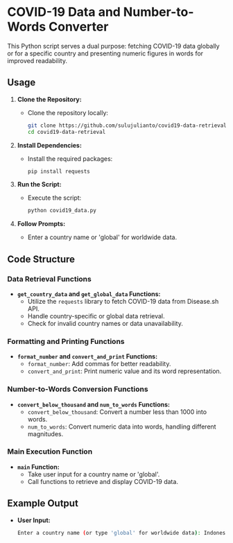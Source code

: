 # COVID-19 Data and Number-to-Words Converter

This Python script serves a dual purpose: fetching COVID-19 data globally or for a specific country and presenting numeric figures in words for improved readability.

## Usage

1. **Clone the Repository:**
   - Clone the repository locally:
     ```bash
     git clone https://github.com/sulujulianto/covid19-data-retrieval.git
     cd covid19-data-retrieval
     ```

2. **Install Dependencies:**
   - Install the required packages:
     ```bash
     pip install requests
     ```

3. **Run the Script:**
   - Execute the script:
     ```bash
     python covid19_data.py
     ```

4. **Follow Prompts:**
   - Enter a country name or 'global' for worldwide data.

## Code Structure

### Data Retrieval Functions

- **`get_country_data` and `get_global_data` Functions:**
   - Utilize the `requests` library to fetch COVID-19 data from Disease.sh API.
   - Handle country-specific or global data retrieval.
   - Check for invalid country names or data unavailability.

### Formatting and Printing Functions

- **`format_number` and `convert_and_print` Functions:**
   - `format_number`: Add commas for better readability.
   - `convert_and_print`: Print numeric value and its word representation.

### Number-to-Words Conversion Functions

- **`convert_below_thousand` and `num_to_words` Functions:**
   - `convert_below_thousand`: Convert a number less than 1000 into words.
   - `num_to_words`: Convert numeric data into words, handling different magnitudes.

### Main Execution Function

- **`main` Function:**
   - Take user input for a country name or 'global'.
   - Call functions to retrieve and display COVID-19 data.

## Example Output

- **User Input:**
  ```bash
  Enter a country name (or type 'global' for worldwide data): Indonesia
